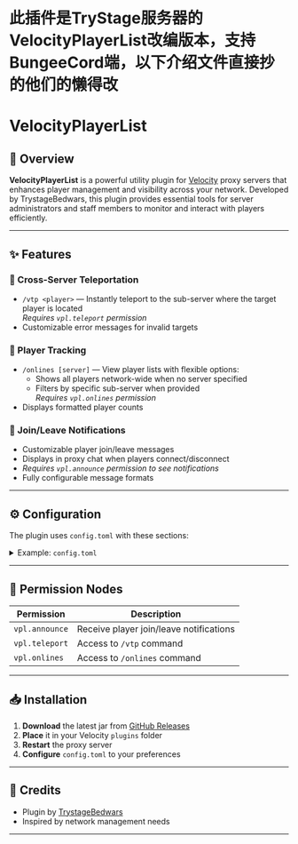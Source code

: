 # 此插件是TryStage服务器的VelocityPlayerList改编版本，支持BungeeCord端，以下介绍文件直接抄的他们的懒得改

# VelocityPlayerList

## 📌 Overview
**VelocityPlayerList** is a powerful utility plugin for [Velocity](https://velocitypowered.com/) proxy servers that enhances player management and visibility across your network. Developed by TrystageBedwars, this plugin provides essential tools for server administrators and staff members to monitor and interact with players efficiently.

---

## ✨ Features

### 🔗 Cross-Server Teleportation
- `/vtp <player>` — Instantly teleport to the sub-server where the target player is located  
  _Requires `vpl.teleport` permission_
- Customizable error messages for invalid targets

### 👥 Player Tracking
- `/onlines [server]` — View player lists with flexible options:  
  - Shows all players network-wide when no server specified  
  - Filters by specific sub-server when provided  
  _Requires `vpl.onlines` permission_
- Displays formatted player counts

### 🔔 Join/Leave Notifications
- Customizable player join/leave messages
- Displays in proxy chat when players connect/disconnect
- _Requires `vpl.announce` permission to see notifications_
- Fully configurable message formats

---

## ⚙️ Configuration

The plugin uses `config.toml` with these sections:

<details>
<summary>Example: <code>config.toml</code></summary>

```toml
#  ██████  ██████ ██████████████ ██████
#  ██░░██  ██░░██ ██░░░░░░░░░░██ ██░░██
#  ██░░██  ██░░██ ██░░██████░░██ ██░░██
#  ██░░██  ██░░██ ██░░██  ██░░██ ██░░██
#  ██░░██  ██░░██ ██░░██████░░██ ██░░██
#  ██░░██  ██░░██ ██░░░░░░░░░░██ ██░░██
#  ██░░██  ██░░██ ██░░██████████ ██░░██
#  ██░░░░██░░░░██ ██░░██         ██░░██
#  ████░░░░░░████ ██░░██         ██░░██████████
#    ████░░████   ██░░██         ██░░░░░░░░░░██
#      ██████     ██████         ██████████████
#
# VelocityPlayerList 1.0 by TrystageBedwars
# Website: https://github.com/4C01/VelocityPlayerList
#
# Thanks for using VelocityPlayerList!  |  TrystageBedwars
#
# Permission:
#   vpl.announce - Saw the player join/leave message
#   vpl.teleport - /vtp <player>
#   vpl.onlines  - /onlines

[options]
player-join-notify = true
player-leave-notify = true

[message]
split-format = ","
join = "<gray>[<green>+<gray>] {player}"
leave = "<gray>[<red>-<gray>] {player}"
onlines = "<green>Theres {count} players online"
vtp-usage = "<red>Usage: /vtp <player>"
null-player = "<red>Theres no player that name"
teleport = "<gray>[<yellow>↑<gray>] {player}..."
teleport-failed = "<red>Failed to teleport to target player's server"
console-run-command = "<red>Only player can run this command."
noperm-run-command = "<red>You do not have permission to run this command."
server-not-exists = "<red>Server does not exist"
```
</details>

---

## 🔐 Permission Nodes

| Permission       | Description                                 |
| ---------------- | ------------------------------------------- |
| `vpl.announce`   | Receive player join/leave notifications     |
| `vpl.teleport`   | Access to `/vtp` command                    |
| `vpl.onlines`    | Access to `/onlines` command                |

---

## 📥 Installation

1. **Download** the latest jar from [GitHub Releases](https://github.com/4C01/VelocityPlayerList/releases)
2. **Place** it in your Velocity `plugins` folder
3. **Restart** the proxy server
4. **Configure** `config.toml` to your preferences

---

## 📝 Credits

- Plugin by [TrystageBedwars](https://github.com/4C01)
- Inspired by network management needs

---
